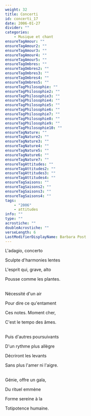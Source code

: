 ```yaml
---
weight: 32
title: Concerti
id: concerti_17
date: 2006-01-27
divider: ""
categories:
    - Musique et chant
ensureTagAmour: ""
ensureTagAmour2: ""
ensureTagAmour3: ""
ensureTagAmour4: ""
ensureTagAmour5: ""
ensureTagOmbres: ""
ensureTagOmbres2: ""
ensureTagOmbres3: ""
ensureTagOmbres4: ""
ensureTagOmbres5: ""
ensureTagPhilosophie: ""
ensureTagPhilosophie2: ""
ensureTagPhilosophie3: ""
ensureTagPhilosophie4: ""
ensureTagPhilosophie5: ""
ensureTagPhilosophie6: ""
ensureTagPhilosophie7: ""
ensureTagPhilosophie8: ""
ensureTagPhilosophie9: ""
ensureTagPhilosophie10: ""
ensureTagNature: ""
ensureTagNature2: ""
ensureTagNature3: ""
ensureTagNature4: ""
ensureTagNature5: ""
ensureTagNature6: ""
ensureTagNature7: ""
ensureTagAttitudes: ""
ensureTagAttitudes2: ""
ensureTagAttitudes3: ""
ensureTagAttitudes4: ""
ensureTagSaisons: ""
ensureTagSaisons2: ""
ensureTagSaisons3: ""
ensureTagSaisons4: ""
tags:
    - "2006"
    - attitudes
info: ""
type: ""
acrostiche: ""
doubleAcrostiche: ""
verseLength: 6
LastModifierDisplayName: Barbara Post
---
```

L'adagio, concerto

Sculpte d'harmonies lentes

L'esprit qui, grave, alto

Pousse comme les plantes.

 \
Nécessité d'un air

Pour dire ce qu'entament

Ces notes. Moment cher,

C'est le tempo des âmes.

 \
Puis d'autres poursuivants

D'un rythme plus allègre

Décriront les levants

Sans plus l'amer ni l'aigre.

 \
Génie, offre un gala,

Du rituel emmène

Forme sereine à la

Totipotence humaine.
